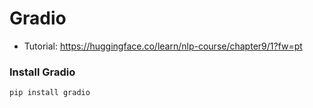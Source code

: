 # Gradio

- Tutorial: https://huggingface.co/learn/nlp-course/chapter9/1?fw=pt
  
### Install Gradio

```bash
pip install gradio
```